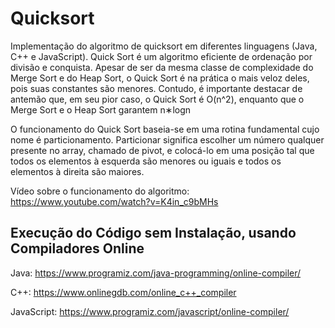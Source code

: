 # Quicksort
Implementação do algoritmo de quicksort em diferentes linguagens (Java, C++ e JavaScript).
Quick Sort é um algoritmo eficiente de ordenação por divisão e conquista. Apesar de ser da mesma classe de complexidade do Merge Sort e do Heap Sort, o Quick Sort é na prática o mais veloz deles, pois suas constantes são menores. Contudo, é importante destacar de antemão que, em seu pior caso, o Quick Sort é O(n^2), enquanto que o Merge Sort e o Heap Sort garantem n∗logn

O funcionamento do Quick Sort baseia-se em uma rotina fundamental cujo nome é particionamento. Particionar significa escolher um número qualquer presente no array, chamado de pivot, e colocá-lo em uma posição tal que todos os elementos à esquerda são menores ou iguais e todos os elementos à direita são maiores.

Vídeo sobre o funcionamento do algoritmo: https://www.youtube.com/watch?v=K4in_c9bMHs

## Execução do Código sem Instalação, usando Compiladores Online
Java: https://www.programiz.com/java-programming/online-compiler/  

C++: https://www.onlinegdb.com/online_c++_compiler  

JavaScript: https://www.programiz.com/javascript/online-compiler/  

